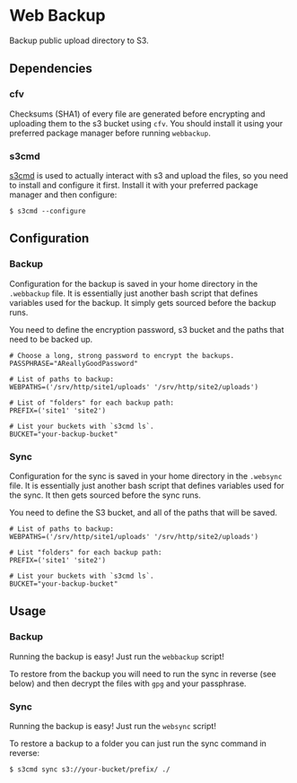 # Web Backup

Backup public upload directory to S3.

## Dependencies

### cfv

Checksums (SHA1) of every file are generated before encrypting and uploading
them to the s3 bucket using `cfv`. You should install it using your preferred
package manager before running `webbackup`.

### s3cmd

[s3cmd](https://github.com/s3tools/s3cmd) is used to actually interact with
s3 and upload the files, so you need to install and configure it first.
Install it with your preferred package manager and then configure:

```shell
$ s3cmd --configure
```

## Configuration

### Backup

Configuration for the backup is saved in your home directory in the
`.webbackup` file. It is essentially just another bash script that defines
variables used for the backup. It simply gets sourced before the backup runs.

You need to define the encryption password, s3 bucket and the paths that need
to be backed up.

```shell
# Choose a long, strong password to encrypt the backups.
PASSPHRASE="AReallyGoodPassword"

# List of paths to backup:
WEBPATHS=('/srv/http/site1/uploads' '/srv/http/site2/uploads')

# List of "folders" for each backup path:
PREFIX=('site1' 'site2')

# List your buckets with `s3cmd ls`.
BUCKET="your-backup-bucket"
```

### Sync

Configuration for the sync is saved in your home directory in the `.websync`
file. It is essentially just another bash script that defines variables used
for the sync. It then gets sourced before the sync runs.

You need to define the S3 bucket, and all of the paths that will be saved.

```shell
# List of paths to backup:
WEBPATHS=('/srv/http/site1/uploads' '/srv/http/site2/uploads')

# List "folders" for each backup path:
PREFIX=('site1' 'site2')

# List your buckets with `s3cmd ls`.
BUCKET="your-backup-bucket"
```

## Usage

### Backup

Running the backup is easy! Just run the `webbackup` script!

To restore from the backup you will need to run the sync in reverse (see
below) and then decrypt the files with `gpg` and your passphrase.

### Sync

Running the backup is easy! Just run the `websync` script!

To restore a backup to a folder you can just run the sync command in reverse:

```shell
$ s3cmd sync s3://your-bucket/prefix/ ./
```
